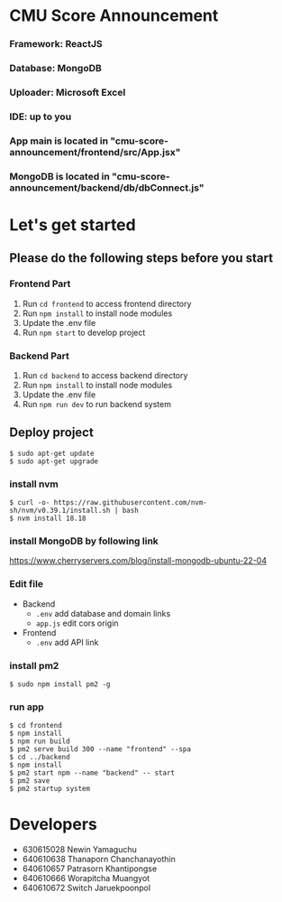 # CMU Score Announcement
### Framework: ReactJS
### Database: MongoDB
### Uploader: Microsoft Excel
### IDE: up to you

### App main is located in "cmu-score-announcement/frontend/src/App.jsx"
### MongoDB is located in "cmu-score-announcement/backend/db/dbConnect.js"

# Let's get started
## Please do the following steps before you start
### Frontend Part
1. Run ``` cd frontend ``` to access frontend directory
2. Run ``` npm install ``` to install node modules
3. Update the .env file
4. Run ``` npm start ``` to develop project
### Backend Part
1. Run ``` cd backend ``` to access backend directory
2. Run ``` npm install ``` to install node modules
3. Update the .env file
4. Run ``` npm run dev ``` to run backend system
## Deploy project
```
$ sudo apt-get update
$ sudo apt-get upgrade
```
### install nvm
```
$ curl -o- https://raw.githubusercontent.com/nvm-sh/nvm/v0.39.1/install.sh | bash
$ nvm install 18.18
```
### install MongoDB by following link 
https://www.cherryservers.com/blog/install-mongodb-ubuntu-22-04
### Edit file
- Backend
    - `.env` add database and domain links
    - `app.js` edit cors origin
- Frontend
    - `.env` add API link
### install pm2 
```
$ sudo npm install pm2 -g
```
### run app
```
$ cd frontend 
$ npm install 
$ npm run build 
$ pm2 serve build 300 --name "frontend" --spa 
$ cd ../backend 
$ npm install 
$ pm2 start npm --name "backend" -- start 
$ pm2 save 
$ pm2 startup system
```
# Developers
- 630615028 Newin Yamaguchu
- 640610638 Thanaporn Chanchanayothin
- 640610657 Patrasorn Khantipongse
- 640610666 Worapitcha Muangyot
- 640610672 Switch Jaruekpoonpol
